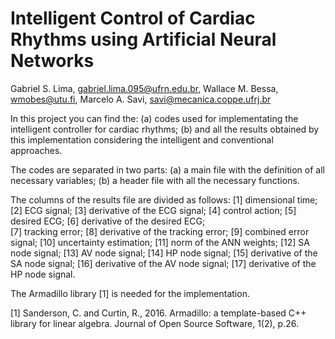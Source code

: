 # Intelligent Control of Cardiac Rhythms using Artificial Neural Networks

Gabriel S. Lima, gabriel.lima.095@ufrn.edu.br, 
Wallace M. Bessa, wmobes@utu.fi,
Marcelo A. Savi, savi@mecanica.coppe.ufrj.br

In this project you can find the:
(a) codes used for implementating the intelligent controller for cardiac rhythms;
(b) and all the results obtained by this implementation considering the intelligent and conventional approaches.

The codes are separated in two parts:
(a) a main file with the definition of all necessary variables;
(b) a header file with all the necessary functions.

The columns of the results file are divided as follows:
[1] dimensional time;
[2] ECG signal;
[3] derivative of the ECG signal;
[4] control action;
[5] desired ECG;
[6] derivative of the desired ECG;	
[7] tracking error;
[8] derivative of the tracking error;
[9] combined error signal;
[10] uncertainty estimation;
[11] norm of the ANN weights;
[12] SA node signal;
[13] AV node signal;
[14] HP node signal;
[15] derivative of the SA node signal;
[16] derivative of the AV node signal;
[17] derivative of the HP node signal.

The Armadillo library [1] is needed for the implementation.

[1] Sanderson, C. and Curtin, R., 2016. Armadillo: a template-based C++ library for linear algebra. Journal of Open Source Software, 1(2), p.26.
